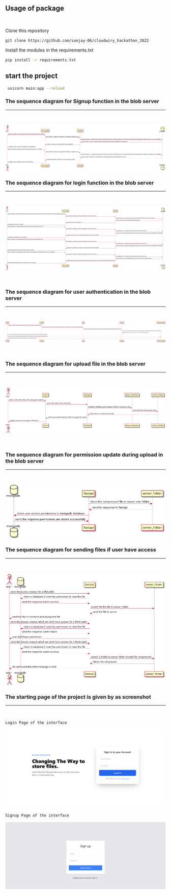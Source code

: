 ## Usage of package

<br>

Clone this repository
<br>

```
git clone https://github.com/sanjay-06/cloudwiry_hackathon_2022
```

Install the modules in the requirements.txt

```bash
pip install -r requirements.txt
```
## start the project

```bash
 uvicorn main:app --reload
```


### The sequence diagram for Signup function in the blob server
<hr>
<br>

![Sequence](screenshots/signupsequence.png)

### The sequence diagram for login function in the blob server
<hr>
<br>

![Sequence](screenshots/loginsequence.png)


<br>

### The sequence diagram for user authentication in the blob server
<hr>
<br>


![auth](screenshots/authentication.png)

<br>

### The sequence diagram for upload file in the blob server
<hr>
<br>


![auth](screenshots/uploadfile.png)

<br>

### The sequence diagram for permission update during upload in the blob server
<hr>
<br>


![auth](screenshots/permissions.png)


### The sequence diagram for sending files if user have access
<hr>
<br>

![sequence](screenshots/access.png)


### The starting page of the project is given by as screenshot
<hr>
<br>

```
Login Page of the interface
```
![LOGIN](screenshots/login.png)

```
Signup Page of the interface
```
![SIGNUP](screenshots/signup.png)
